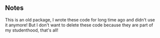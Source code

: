 ## Notes
This is an old package, I wrote these code for long time ago and didn't use it anymore! But I don't want to delete these code because they are part of my studenthood, that's all!
